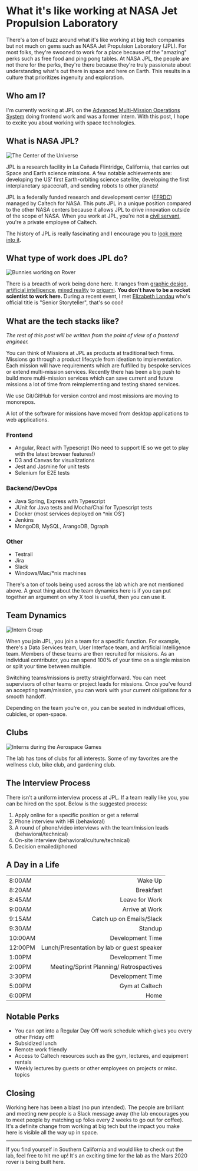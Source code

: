 # What it's like working at NASA Jet Propulsion Laboratory

There's a ton of buzz around what it's like working at big tech companies but not much on gems such as NASA Jet Propulsion Laboratory (JPL). For most folks, they're swooned to work for a place because of the "amazing" perks such as free food and ping pong tables. At NASA JPL, the people are not there for the perks, they're there because they're truly passionate about understanding what's out there in space and here on Earth. This results in a culture that prioritizes ingenuity and exploration.

## Who am I?

I'm currently working at JPL on the [Advanced Multi-Mission Operations System](https://ammos.nasa.gov/) doing frontend work and was a former intern. With this post, I hope to excite you about working with space technologies.

## What is NASA JPL?

![The Center of the Universe](https://cdn.nextgov.com/media/img/upload/2014/06/30/7720328304_26c2f8cd96_k/860x394.jpg)

JPL is a research facility in La Cañada Flintridge, California, that carries out Space and Earth science missions. A few notable achievements are: developing the US' first Earth-orbiting science satellite, developing the first interplanetary spacecraft, and sending robots to other planets!

JPL is a federally funded research and development center ([FFRDC](https://en.wikipedia.org/wiki/Federally_funded_research_and_development_centers)) managed by Caltech for NASA. This puts JPL in a unique position compared to the other NASA centers because it allows JPL to drive innovation outside of the scope of NASA. When you work at JPL, you're not a [civil servant](https://en.wikipedia.org/wiki/Civil_service#United_States), you're a private employee of Caltech.

The history of JPL is really fascinating and I encourage you to [look more into it](https://www.jpl.nasa.gov/about/timeline/).

## What type of work does JPL do?

![Bunnies working on Rover](https://i.imgur.com/b8a5Ej5.jpg)

There is a breadth of work being done here. It ranges from [graphic design](https://www.jpl.nasa.gov/visions-of-the-future/), [artificial intelligence](https://www.theverge.com/2018/11/13/18091448/nasa-ai-autodesk-jpl-lander-europa-enceladus-artificial-intelligence-generative-design), [mixed reality](https://www.jpl.nasa.gov/news/news.php?feature=7249) to [origami](https://exoplanets.nasa.gov/resources/2166/origami-starshade). **You don't have to be a rocket scientist to work here.** During a recent event, I met [Elizabeth Landau](https://solarsystem.nasa.gov/people/4158/elizabeth-landau/) who's official title is "Senior Storyteller", that's so cool!

## What are the tech stacks like?

_The rest of this post will be written from the point of view of a frontend engineer._

You can think of Missions at JPL as products at traditional tech firms. Missions go through a product lifecycle from ideation to implementation. Each mission will have requirements which are fulfilled by bespoke services or extend multi-mission services. Recently there has been a big push to build more multi-mission services which can save current and future missions a lot of time from reimplementing and testing shared services.

We use Git/GitHub for version control and most missions are moving to monorepos.

A lot of the software for missions have moved from desktop applications to web applications.

### Frontend

- Angular, React with Typescript (No need to support IE so we get to play with the latest browser features!)
- D3 and Canvas for visualizations
- Jest and Jasmine for unit tests
- Selenium for E2E tests

### Backend/DevOps

- Java Spring, Express with Typescript
- JUnit for Java tests and Mocha/Chai for Typescript tests
- Docker (most services deployed on \*nix OS')
- Jenkins
- MongoDB, MySQL, ArangoDB, Dgraph

### Other

- Testrail
- Jira
- Slack
- Windows/Mac/\*nix machines

There's a ton of tools being used across the lab which are not mentioned above. A great thing about the team dynamics here is if you can put together an argument on why X tool is useful, then you can use it.

## Team Dynamics

![Intern Group](https://i.imgur.com/JyWQI1k.jpg)

When you join JPL, you join a team for a specific function. For example, there's a Data Services team, User Interface team, and Artificial Intelligence team. Members of these teams are then recruited for missions. As an individual contributor, you can spend 100% of your time on a single mission or split your time between multiple.

Switching teams/missions is pretty straightforward. You can meet supervisors of other teams or project leads for missions. Once you've found an accepting team/mission, you can work with your current obligations for a smooth handoff.

Depending on the team you're on, you can be seated in individual offices, cubicles, or open-space.

## Clubs

![Interns during the Aerospace Games](https://i.imgur.com/FNY6B4G.jpg)

The lab has tons of clubs for all interests. Some of my favorites are the wellness club, bike club, and gardening club.

## The Interview Process

There isn't a uniform interview process at JPL. If a team really like you, you can be hired on the spot. Below is the suggested process:

1. Apply online for a specific position or get a referral
2. Phone interview with HR (behavioral)
3. A round of phone/video interviews with the team/mission leads (behavioral/technical)
4. On-site interview (behavioral/culture/technical)
5. Decision emailed/phoned

## A Day in a Life

|         |                                            |
| :------ | -----------------------------------------: |
| 8:00AM  |                                    Wake Up |
| 8:20AM  |                                  Breakfast |
| 8:45AM  |                             Leave for Work |
| 9:00AM  |                             Arrive at Work |
| 9:15AM  |                   Catch up on Emails/Slack |
| 9:30AM  |                                    Standup |
| 10:00AM |                           Development Time |
| 12:00PM | Lunch/Presentation by lab or guest speaker |
| 1:00PM  |                           Development Time |
| 2:00PM  |    Meeting/Sprint Planning/ Retrospectives |
| 3:30PM  |                           Development Time |
| 5:00PM  |                             Gym at Caltech |
| 6:00PM  |                                       Home |

## Notable Perks

- You can opt into a Regular Day Off work schedule which gives you every other Friday off!
- Subsidized lunch
- Remote work friendly
- Access to Caltech resources such as the gym, lectures, and equipment rentals
- Weekly lectures by guests or other employees on projects or misc. topics

## Closing

Working here has been a blast (no pun intended). The people are brilliant and meeting new people is a Slack message away (the lab encourages you to meet people by matching up folks every 2 weeks to go out for coffee). It's a definite change from working at big tech but the impact you make here is visible all the way up in space.

---

If you find yourself in Southern California and would like to check out the lab, feel free to hit me up! It's an exciting time for the lab as the Mars 2020 rover is being built here.
